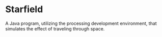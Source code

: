 # Starfield
A Java program, utilizing the processing development environment, that simulates the effect of traveling through space.
